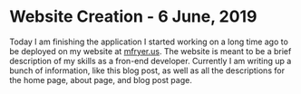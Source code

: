 # Website Creation - 6 June, 2019

Today I am finishing the application I started working on a long time ago to be deployed on my website at [mfryer.us](http://www.mfryer.us). The website is meant to be a brief description of my skills as a fron-end developer. Currently I am writing up a bunch of information, like this blog post, as well as all the descriptions for the home page, about page, and blog post page.

